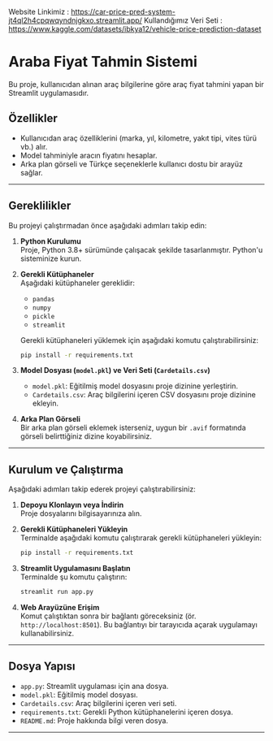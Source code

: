 Website Linkimiz : https://car-price-pred-system-jt4ql2h4cpqwqyndnjgkxo.streamlit.app/
Kullandığımız Veri Seti : https://www.kaggle.com/datasets/ibkya12/vehicle-price-prediction-dataset
# Araba Fiyat Tahmin Sistemi

Bu proje, kullanıcıdan alınan araç bilgilerine göre araç fiyat tahmini yapan bir Streamlit uygulamasıdır.

## Özellikler

- Kullanıcıdan araç özelliklerini (marka, yıl, kilometre, yakıt tipi, vites türü vb.) alır.
- Model tahminiyle aracın fiyatını hesaplar.
- Arka plan görseli ve Türkçe seçeneklerle kullanıcı dostu bir arayüz sağlar.

---

## Gereklilikler

Bu projeyi çalıştırmadan önce aşağıdaki adımları takip edin:

1. **Python Kurulumu**  
   Proje, Python 3.8+ sürümünde çalışacak şekilde tasarlanmıştır. Python'u sisteminize kurun.

2. **Gerekli Kütüphaneler**  
   Aşağıdaki kütüphaneler gereklidir:
   - `pandas`
   - `numpy`
   - `pickle`
   - `streamlit`

   Gerekli kütüphaneleri yüklemek için aşağıdaki komutu çalıştırabilirsiniz:
   ```bash
   pip install -r requirements.txt
   ```

3. **Model Dosyası (`model.pkl`) ve Veri Seti (`Cardetails.csv`)**  
   - `model.pkl`: Eğitilmiş model dosyasını proje dizinine yerleştirin.
   - `Cardetails.csv`: Araç bilgilerini içeren CSV dosyasını proje dizinine ekleyin.

4. **Arka Plan Görseli**  
   Bir arka plan görseli eklemek isterseniz, uygun bir `.avif` formatında görseli belirttiğiniz dizine koyabilirsiniz.

---

## Kurulum ve Çalıştırma

Aşağıdaki adımları takip ederek projeyi çalıştırabilirsiniz:

1. **Depoyu Klonlayın veya İndirin**  
   Proje dosyalarını bilgisayarınıza alın.

2. **Gerekli Kütüphaneleri Yükleyin**  
   Terminalde aşağıdaki komutu çalıştırarak gerekli kütüphaneleri yükleyin:
   ```bash
   pip install -r requirements.txt
   ```

3. **Streamlit Uygulamasını Başlatın**  
   Terminalde şu komutu çalıştırın:
   ```bash
   streamlit run app.py
   ```

4. **Web Arayüzüne Erişim**  
   Komut çalıştıktan sonra bir bağlantı göreceksiniz (ör. `http://localhost:8501`). Bu bağlantıyı bir tarayıcıda açarak uygulamayı kullanabilirsiniz.

---

## Dosya Yapısı

- `app.py`: Streamlit uygulaması için ana dosya.
- `model.pkl`: Eğitilmiş model dosyası.
- `Cardetails.csv`: Araç bilgilerini içeren veri seti.
- `requirements.txt`: Gerekli Python kütüphanelerini içeren dosya.
- `README.md`: Proje hakkında bilgi veren dosya.

---
